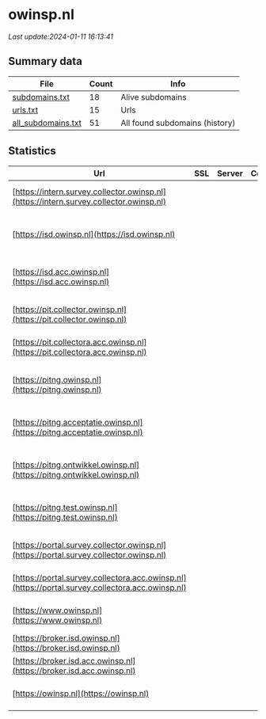 # owinsp.nl
*Last update:2024-01-11 16:13:41*
## Summary data
| File       | Count | Info |
|------------|-------|------|
|[subdomains.txt](/data/owinsp/subdomains.txt)|18|Alive subdomains|
|[urls.txt](/data/owinsp/urls.txt)|15|Urls|
|[all_subdomains.txt](/data/owinsp/all_subdomains.txt)|51|All found subdomains (history)|
## Statistics
| Url | SSL | Server | Cookie | HSTS | CSP | XFO | XXP | RP | Tech |
|------------|-------|------|------|------|------|------|------|------|------|
|[https://intern.survey.collector.owinsp.nl](https://intern.survey.collector.owinsp.nl)| | | | | | | |:white_check_mark: |Apache HTTP Server|
|[https://isd.owinsp.nl](https://isd.owinsp.nl)| | | | | | | |:white_check_mark: |Apache HTTP Server H...|
|[https://isd.acc.owinsp.nl](https://isd.acc.owinsp.nl)| | | | | | | |:white_check_mark: |Apache HTTP Server H...|
|[https://pit.collector.owinsp.nl](https://pit.collector.owinsp.nl)| | | | | | | |:white_check_mark: |Apache HTTP Server|
|[https://pit.collectora.acc.owinsp.nl](https://pit.collectora.acc.owinsp.nl)| | | | | | | |:white_check_mark: |Apache HTTP Server|
|[https://pitng.owinsp.nl](https://pitng.owinsp.nl)| | | | | | | |:white_check_mark: |Apache HTTP Server H...|
|[https://pitng.acceptatie.owinsp.nl](https://pitng.acceptatie.owinsp.nl)| | | | | | | |:white_check_mark: |Apache HTTP Server H...|
|[https://pitng.ontwikkel.owinsp.nl](https://pitng.ontwikkel.owinsp.nl)| | | | | | | |:white_check_mark: |Apache HTTP Server B...|
|[https://pitng.test.owinsp.nl](https://pitng.test.owinsp.nl)| | | | | | | |:white_check_mark: |Apache HTTP Server B...|
|[https://portal.survey.collector.owinsp.nl](https://portal.survey.collector.owinsp.nl)| | | | | | | |:white_check_mark: |Apache HTTP Server|
|[https://portal.survey.collectora.acc.owinsp.nl](https://portal.survey.collectora.acc.owinsp.nl)| | | | | | | |:white_check_mark: |Apache HTTP Server|
|[https://www.owinsp.nl](https://www.owinsp.nl)| | | | | | | |:white_check_mark: |Apache HTTP Server:2|
|[https://broker.isd.owinsp.nl](https://broker.isd.owinsp.nl)| | | |:white_check_mark: | | | | |:white_check_mark: |HSTS|
|[https://broker.isd.acc.owinsp.nl](https://broker.isd.acc.owinsp.nl)| | | |:white_check_mark: | | | | |:white_check_mark: |HSTS|
|[https://owinsp.nl](https://owinsp.nl)| | | | | | | |:white_check_mark: |Apache HTTP Server:2|